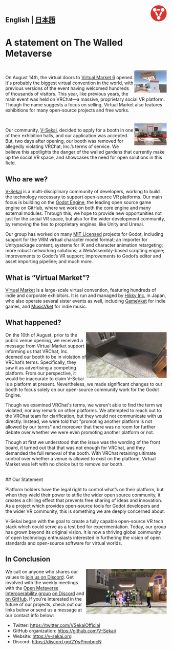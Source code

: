 <img src="vsekai_logo1.png" align="right" width="10%">
     
## English | [日本語](a-statement-on-the-walled-metaverse-ja.md)

# A statement on The Walled Metaverse

<br clear="all"><img align="right" src="./booth_dev1.png" width="20%">

On August 14th, the virtual doors to [Virtual Market 6](https://vket6.v-market.work/) opened. It's probably the biggest virtual convention in the world, with previous versions of the event having welcomed hundreds of thousands of visitors. This year, like previous years, the main event was held on VRChat—a massive, proprietary social VR platform. Though the name suggests a focus on selling, Virtual Market also features exhibitions for many open-source projects and free works.

<br clear="all"><img align="right" src="./booth_dev2.png" width="20%">

Our community, [V-Sekai](https://github.com/V-Sekai), decided to apply for a booth in one of their exhibition halls, and our application was accepted. But, two days after opening, our booth was removed for allegedly violating VRChat, Inc.’s terms of service. We believe this spotlights the danger of the walled gardens that currently make up the social VR space, and showcases the need for open solutions in this field.

## Who are we? <br clear="all">

[V-Sekai](https://github.com/V-Sekai) is a multi-disciplinary community of developers, working to build the technology necessary to support open-source VR platforms. Our main focus is building on the [Godot Engine](https://godotengine.org), the leading open source game engine on GitHub, where we work on both the core engine and many external modules. Through this, we hope to provide new opportunities not just for the social VR space, but also for the wider development community, by removing the ties to proprietary engines, like Unity and Unreal. 

Our group has worked on many [MIT Licensed](https://opensource.org/licenses/MIT) projects for Godot, including support for the VRM virtual character model format; an importer for Unitypackage content; systems for IK and character animation retargeting; more robust networking solutions; a WebAssembly-based scripting engine; improvements to Godot’s VR support; improvements to Godot’s editor and asset importing pipeline; and much more. 

## What is “Virtual Market”?

[Virtual Market](https://v-market.work/) is a large-scale virtual convention, featuring hundreds of indie and corporate exhibitors. It is run and managed by [Hikky Inc.](https://www.hikky.life/) in Japan, who also operate several sister events as well, including [GameVket](https://game.vket.com/) for indie games, and [MusicVket](https://music.vket.com/) for indie music. 

## What happened?

<img align="right" src="./vsekai_booth_gone.png" width="50%">

On the 10th of August, prior to the public venue opening, we received a message from Virtual Market support informing us that VRChat, Inc. deemed our booth to be in violation of VRChat’s terms. Specifically, they saw it as advertising a competing platform. From our perspective, it would be inaccurate to claim V-Sekai is a platform at present. Nevertheless, we made significant changes to our booth to focus solely on our open-source community work for the Godot Engine.

Though we examined VRChat's terms, we weren't able to find the term we violated, nor any remark on other platforms. We attempted to reach out to the VRChat team for clarification, but they would not communicate with us directly. Instead, we were told that "promoting another platform is not allowed by our terms" and moreover that there was no room for further debate over whether we were even promoting another platform or not. 

Though at first we understood that the issue was the wording of the front board, it turned out that that was not enough for VRChat, and they demanded the full removal of the booth. With VRChat retaining ultimate control over whether a venue is allowed to exist on the platform, Virtual Market was left with no choice but to remove our booth. 

<br clear="all">
## Our Statement

Platform holders have the legal right to control what’s on their platform, but when they wield their power to stifle the wider open source community, it creates a chilling effect that prevents free sharing of ideas and innovation. As a project which provides open-source tools for Godot developers and the wider VR community, this is something we are deeply concerned about.

V-Sekai began with the goal to create a fully capable open-source VR tech stack which could serve as a test bed for experimentation. Today, our group has grown beyond its original vision. It is now a thriving global community of open technology enthusiasts interested in furthering the vision of open standards and open-source software for virtual worlds.

## In Conclusion

<img align="right" src="./vsekai_group_photo.png" width="50%">

We call on anyone who shares our values to [join us on Discord](https://discord.gg/2YwPmnbqcN). Get involved with the weekly meetings with the [Open Metaverse Interoperability group](https://github.com/omigroup/OMI) [on Discord](https://discord.gg/NJtT9grz5E) and [on GitHub](https://github.com/omigroup/OMI). If you’re interested in the future of our projects, check out our links below or send us a message at our contact info below:

* Twitter: https://twitter.com/VSekaiOfficial
* GitHub organization: https://github.com/V-Sekai/
* Website: https://v-sekai.org
* Discord: https://discord.gg/2YwPmnbqcN
